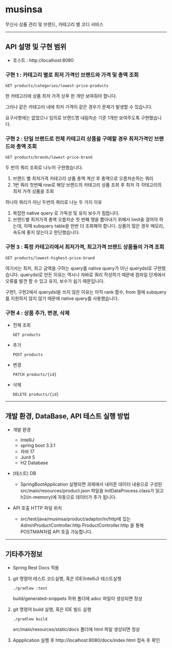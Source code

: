 # musinsa

무신사 상품 관리 및 브랜드, 카테고리 별 코디 서비스

---

## API 설명 및 구현 범위

* 호스트 : http://localhost:8080

### 구현 1 : 카테고리 별로 최저 가격인 브랜드와 가격 및 총액 조회

```
GET products/categories/lowest-price-products
```

한 카테고리에 상품 최저 가격 상푸 한 개만 보여줘야 합니다.

그러나 같은 카테고리 내에 최저 가격이 같은 경우가 문제가 발생할 수 있습니다.

요구사항에는 없었으나 임의로 브랜드명 내림차순 기준 1개만 보여주도록 구현했습니다.

### 구현 2 : 단일 브랜드로 전체 카테고리 상품을 구매할 경우 최저가격인 브랜드와 총액 조회

```
GET products/brands/lowest-price-brand
```

두 번의 쿼리 조회로 나누어 구현했습니다.

1. 브랜드 별 최저가격 카테고리 상품 총액 계산 후 총액으로 오름차순하는 쿼리
2. 1번 쿼리 첫번째 row로 해당 브랜드의 카테고리 상품 조회 후 최저 각 각테고리의 최저 가격 상품을 조회

하나의 쿼리가 아닌 두번의 쿼리로 나눈 두 가지 이유

1. 복잡한 native query 로 가독성 및 유지 보수가 힘듭니다.
2. 브랜드별 최저가격 총액 오름차순 첫 번째 행을 뽑아내기 위해서 limit을 걸어야 하는데, 이때 subquery table을 한번 더 조회해야 합니다.
   상품이 많은 경우 메모리, 속도에 좋지 않는다고 판단했습니다.

### 구현 3 : 특정 카테고리에서 최저가격, 최고가격 브랜드 상품들의 가격 조회

```
GET products/lowest-highest-price-brand
```

여기서는 최저, 최고 금액을 구하는 query를 native query가 아닌 querydsl로 구현했습니다.
querydsl로 만든 이유는 역시나 자바로 쿼리 작성하기 때문에 컴파일 단게에서 오류를 발견 할 수 있고 유지, 보수가 쉽기 때문입니다.

구현1, 구현2에서 querydsl을 쓰지 않은 이유는 아직 rank 함수, from 절에 subquery를 지원하지 않지 않기 때문에 native query를 사용했습니다.

### 구현 4 : 상품 추가, 변경, 삭제

* 전체 조회

    ``` 
    GET products
    ```

* 추가

    ``` 
    POST products
    ```

* 변경

    ``` 
    PATCH products/{id}
    ```

* 삭제

    ``` 
    DELETE products/{id}
    ```

---

## 개발 환경, DataBase, API 테스트 실행 방법

* 개발 환경
    * IntelliJ
    * spring boot 3.3.1
    * 자바 17
    * Junit 5
    * H2 Database


* (테스트) DB
    * SpringBootApplication 실행되면 과제에서 내어준 데이터 내용으로 구성된 src/main/resources/product.json 파일을
      InitDataProcess.class가 읽고 h2(in-memory)에 자동으로 데이터가 추가 됩니다.


* API 호출 HTTP 파일 위치
    * src/test/java/musinsa/product/adaptor/in/http에 있는
      AdminProductController.http
      ProductController.http 을 통해 POSTMAN처럼 API 호출 가능합니다.

---

## 기타추가정보

* Spring Rest Docs 적용

1. git 명령어 테스트 코드실행, 혹은 IDE(IntelliJ) 테스트실행

   ``` 
   ./gradlew :test
   ```

   build/generated-snippets 하위 폴더에 adoc 파일이 생성되면 정상


2. git 명령어 build 실행, 혹은 IDE 빌드 실행

   ``` 
   ./gradlew build
   ```

   src/main/resources/static/docs 폴더에 html 파일 생성되면 정상


3. Appplication 실행 후 http://localhost:8080/docs/index.html 접속 후 확인